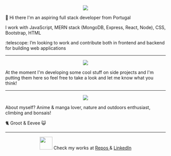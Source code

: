 
<div align="center">
  <img src="https://media0.giphy.com/media/RMwgs5kZqkRyhF24KK/giphy.gif?cid=ecf05e47jfrzlr4oc68osdmdcl9gph4n83kmj58yz6lnxebe&ep=v1_gifs_related&rid=giphy.gif&ct=g"/>
  <div align="start">
      <p>👋 Hi there I'm an aspiring full stack developer from Portugal</p>
      <p>I work with JavaScript, MERN stack (MongoDB, Express, React, Node), CSS, Bootstrap, HTML</p>
      <p>:telescope: I’m looking to work and contribute both in frontend and backend for building web applications</p>
  </div>
</div>
<hr>
<section align="center">
  <img src="https://i.pinimg.com/564x/a1/e8/bf/a1e8bf587b980a4d9b52fbf5c1ea4140.jpg"/>
  <div align="start">
    <p>At the moment I'm developing some cool stuff on side projects and I'm putting them here so feel free to take a look and let me know what you think!</p>
  </div>
  <hr>
  <img src="https://i.pinimg.com/564x/63/6b/19/636b1949b10a0c035e32ac1db4eb416b.jpg"/>
  <div align="start">
    <p>About myself? Anime & manga lover, nature and outdoors enthusiast, climbing and bonsais!</p>
    <p>🐈 Groot & Eevee 😺</p>
  </div>
</section>
<hr>
<section align="center">
  <p>
    <img  height="40"  src="https://raw.githubusercontent.com/innng/innng/master/assets/kyubey.gif" />
    Check my works at <a href="https://github.com/pinto-andre?tab=repositories"> Repos </a> & <a href="https://www.linkedin.com/in/mpintoandre/"> LinkedIn </a>
  </p>
</section>




<!--
**pinto-andre/pinto-andre** is a ✨ _special_ ✨ repository because its `README.md` (this file) appears on your GitHub profile.

Here are some ideas to get you started:

- 🔭 I’m currently working on ...
- 🌱 I’m currently learning ...
- 👯 I’m looking to collaborate on ...
- 🤔 I’m looking for help with ...
- 💬 Ask me about ...
- 📫 How to reach me: ...
- 😄 Pronouns: ...
- ⚡ Fun fact: ...
-->
